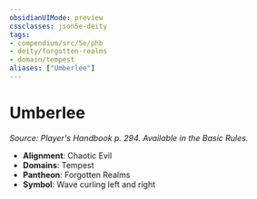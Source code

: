 ```yaml
---
obsidianUIMode: preview
cssclasses: json5e-deity
tags:
- compendium/src/5e/phb
- deity/forgotten-realms
- domain/tempest
aliases: ["Umberlee"]
---
```

# Umberlee
*Source: Player's Handbook p. 294. Available in the Basic Rules.* 

- **Alignment**: Chaotic Evil
- **Domains**: Tempest
- **Pantheon**: Forgotten Realms
- **Symbol**: Wave curling left and right